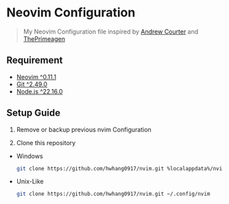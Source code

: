 # Neovim Configuration

> My Neovim Configuration file inspired by [Andrew Courter](https://www.youtube.com/@ascourter) and [ThePrimeagen](https://www.youtube.com/ThePrimeagen)

## Requirement

- [Neovim ^0.11.1](https://neovim.io/)
- [Git ^2.49.0](https://git-scm.com/)
- [Node.js ^22.16.0](https://nodejs.org/en/)

## Setup Guide

1. Remove or backup previous nvim Configuration

2. Clone this repository

- Windows

  ```sh
  git clone https://github.com/hwhang0917/nvim.git %localappdata%/nvim
  ```

- Unix-Like

  ```sh
  git clone https://github.com/hwhang0917/nvim.git ~/.config/nvim
  ```
